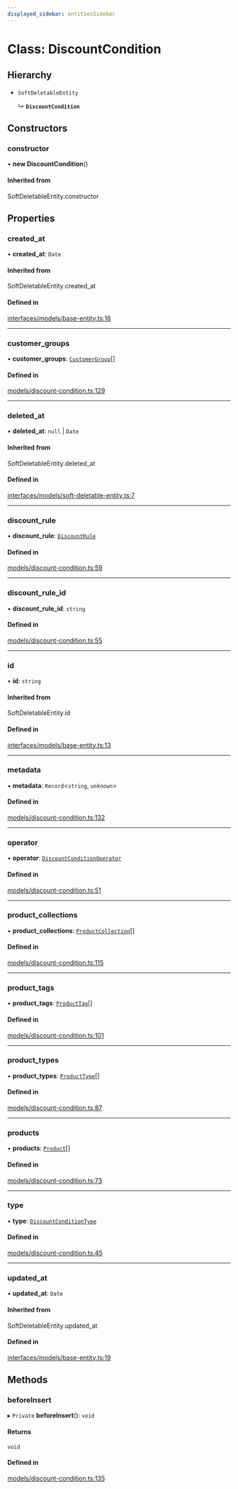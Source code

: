 ```yaml
---
displayed_sidebar: entitiesSidebar
---
```


# Class: DiscountCondition

## Hierarchy

- `SoftDeletableEntity`

  ↳ **`DiscountCondition`**

## Constructors

### constructor

• **new DiscountCondition**()

#### Inherited from

SoftDeletableEntity.constructor

## Properties

### created\_at

• **created\_at**: `Date`

#### Inherited from

SoftDeletableEntity.created\_at

#### Defined in

[interfaces/models/base-entity.ts:16](https://github.com/medusajs/medusa/blob/b38f73726/packages/medusa/src/interfaces/models/base-entity.ts#L16)

___

### customer\_groups

• **customer\_groups**: [`CustomerGroup`](CustomerGroup.md)[]

#### Defined in

[models/discount-condition.ts:129](https://github.com/medusajs/medusa/blob/b38f73726/packages/medusa/src/models/discount-condition.ts#L129)

___

### deleted\_at

• **deleted\_at**: ``null`` \| `Date`

#### Inherited from

SoftDeletableEntity.deleted\_at

#### Defined in

[interfaces/models/soft-deletable-entity.ts:7](https://github.com/medusajs/medusa/blob/b38f73726/packages/medusa/src/interfaces/models/soft-deletable-entity.ts#L7)

___

### discount\_rule

• **discount\_rule**: [`DiscountRule`](DiscountRule.md)

#### Defined in

[models/discount-condition.ts:59](https://github.com/medusajs/medusa/blob/b38f73726/packages/medusa/src/models/discount-condition.ts#L59)

___

### discount\_rule\_id

• **discount\_rule\_id**: `string`

#### Defined in

[models/discount-condition.ts:55](https://github.com/medusajs/medusa/blob/b38f73726/packages/medusa/src/models/discount-condition.ts#L55)

___

### id

• **id**: `string`

#### Inherited from

SoftDeletableEntity.id

#### Defined in

[interfaces/models/base-entity.ts:13](https://github.com/medusajs/medusa/blob/b38f73726/packages/medusa/src/interfaces/models/base-entity.ts#L13)

___

### metadata

• **metadata**: `Record`<`string`, `unknown`\>

#### Defined in

[models/discount-condition.ts:132](https://github.com/medusajs/medusa/blob/b38f73726/packages/medusa/src/models/discount-condition.ts#L132)

___

### operator

• **operator**: [`DiscountConditionOperator`](../enums/DiscountConditionOperator.md)

#### Defined in

[models/discount-condition.ts:51](https://github.com/medusajs/medusa/blob/b38f73726/packages/medusa/src/models/discount-condition.ts#L51)

___

### product\_collections

• **product\_collections**: [`ProductCollection`](ProductCollection.md)[]

#### Defined in

[models/discount-condition.ts:115](https://github.com/medusajs/medusa/blob/b38f73726/packages/medusa/src/models/discount-condition.ts#L115)

___

### product\_tags

• **product\_tags**: [`ProductTag`](ProductTag.md)[]

#### Defined in

[models/discount-condition.ts:101](https://github.com/medusajs/medusa/blob/b38f73726/packages/medusa/src/models/discount-condition.ts#L101)

___

### product\_types

• **product\_types**: [`ProductType`](ProductType.md)[]

#### Defined in

[models/discount-condition.ts:87](https://github.com/medusajs/medusa/blob/b38f73726/packages/medusa/src/models/discount-condition.ts#L87)

___

### products

• **products**: [`Product`](Product.md)[]

#### Defined in

[models/discount-condition.ts:73](https://github.com/medusajs/medusa/blob/b38f73726/packages/medusa/src/models/discount-condition.ts#L73)

___

### type

• **type**: [`DiscountConditionType`](../enums/DiscountConditionType.md)

#### Defined in

[models/discount-condition.ts:45](https://github.com/medusajs/medusa/blob/b38f73726/packages/medusa/src/models/discount-condition.ts#L45)

___

### updated\_at

• **updated\_at**: `Date`

#### Inherited from

SoftDeletableEntity.updated\_at

#### Defined in

[interfaces/models/base-entity.ts:19](https://github.com/medusajs/medusa/blob/b38f73726/packages/medusa/src/interfaces/models/base-entity.ts#L19)

## Methods

### beforeInsert

▸ `Private` **beforeInsert**(): `void`

#### Returns

`void`

#### Defined in

[models/discount-condition.ts:135](https://github.com/medusajs/medusa/blob/b38f73726/packages/medusa/src/models/discount-condition.ts#L135)
